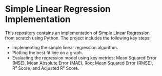 # Simple Linear Regression Implementation

This repository contains an implementation of Simple Linear Regression from scratch using Python. The project includes the following key steps:
- Implementing the simple linear regression algorithm.
- Plotting the best fit line on a graph.
- Evaluating the regression model using key metrics: Mean Squared Error (MSE), Mean Absolute Error (MAE), Root Mean Squared Error (RMSE), R² Score, and Adjusted R² Score.
